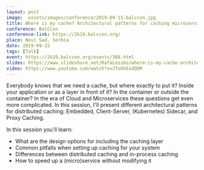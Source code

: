 ```yaml
---
layout: post
image:  assets/images/conference/2019-09-15-balccon.jpg
title: Where is my cache? Architectural patterns for caching microservices by example
conference: BalCCon
conference-link: https://2k19.balccon.org/
place: Novi Sad, Serbia
date: 2019-09-15
tags: [Talk]
event: https://2k19.balccon.org/events/308.html
slides: https://www.slideshare.net/RafaLeszko/where-is-my-cache-architectural-patterns-for-caching-microservices-by-example
video: https://www.youtube.com/watch?v=JfoUhExdQDM
---
```


Everybody knows that we need a cache, but where exactly to put it? Inside your application or as a layer in front of it? In the container or outside the container? In the era of Cloud and Microservices these questions get even more complicated. In this session, I'll present different architectural patterns for distributed caching: Embedded, Client-Server, (Kubernetes) Sidecar, and Proxy Caching.

In this session you'll learn:
- What are the design options for including the caching layer
- Common pitfalls when setting up caching for your system
- Differences between distributed caching and in-process caching
- How to speed up a (micro)service without modifying it